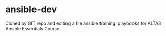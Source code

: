 # ansible-dev
Cloned by GIT repo and editing a file
ansible training:  playbooks for ALTA3 Ansible Essentials Course
